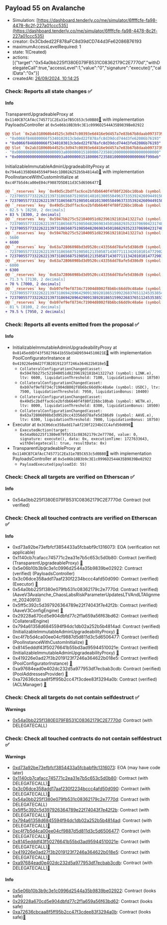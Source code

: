 ## Payload 55 on Avalanche

- Simulation: [https://dashboard.tenderly.co/me/simulator/6ffffcfe-fa98-4478-8c2f-227a01ccc535](https://dashboard.tenderly.co/me/simulator/6ffffcfe-fa98-4478-8c2f-227a01ccc535)
- creator: 0x3Cbded22F878aFC8d39dCD744d3Fe62086B76193
- maximumAccessLevelRequired: 1
- state: 1(Created)
- actions: [{"target":"0x54a0bb225f1380E079FB531C08362179C2E7770d","withDelegateCall":true,"accessLevel":1,"value":"0","signature":"execute()","callData":"0x"}]
- createdAt: [26/09/2024, 10:14:25](https://snowtrace.io/tx/0xf2e711a044c5b2c679835f526af7a3a250efa9d1ebb70bafeafcbeeff5879dc3)

### Check: Reports all state changes :white_check_mark:

#### Info


TransparentUpgradeableProxy at `0x1140CB7CAfAcC745771C2Ea31e7B5C653c5d0B80`[:ghost:](https://github.com/bgd-labs/aave-address-book "GovernanceV3Avalanche.PAYLOADS_CONTROLLER") with implementation PayloadsController at `0x5e06b10B3b9c3E1c0996D2544A35B9839Be02922`
```diff
@@ Slot `0x2ab318060b44525c3d947c00393e6d416e9d457a7e83b67b8daab0973739b0fa` @@
- "0x0066f846800066f5340102013cbded22f878afc8d39dcd744d3fe62086b76193"
+ "0x0066f846800066f5340103013cbded22f878afc8d39dcd744d3fe62086b76193"
@@ Slot `0x2ab318060b44525c3d947c00393e6d416e9d457a7e83b67b8daab0973739b0fb` @@
- "0x000000000000000000093a800000015180006723588100000000000000000000"
+ "0x000000000000000000093a800000015180006723588100000000000066f998eb"
```

InitializableImmutableAdminUpgradeabilityProxy at `0x794a61358D6845594F94dc1DB02A252b5b4814aD`[:ghost:](https://github.com/bgd-labs/aave-address-book "AaveV3Avalanche.POOL") with implementation PoolInstanceWithCustomInitialize at `0xc4F7b5d4ca00eE04cF9887D5D811d3C5d6506477`[:ghost:](https://github.com/bgd-labs/aave-address-book "AaveV3Avalanche.POOL_IMPL")
```diff
@@ `_reserves` key `0x49d5c2bdffac6ce2bfdb6640f4f80f226bc10bab (symbol: WETH.e).configuration.data` @@
- 7237005577332262213973186568751985014810130055849637335392426094491501993792
+ 7237005577332262213973186568751985014810130055849637335392426094491505270592
@@ `_reserves` key `0x49d5c2bdffac6ce2bfdb6640f4f80f226bc10bab (symbol: WETH.e).configuration.data_decoded.liquidationThreshold` @@
- 82.5 % [8250, 2 decimals]
+ 83 % [8300, 2 decimals]
@@ `_reserves` key `0x5947bb275c521040051d82396192181b413227a3 (symbol: LINK.e).configuration.data` @@
- 7237005577332262213973186568751985048206983450186829352337069042317483840992
+ 7237005577332262213973186568751985048206983450186829352337069042317483841992
@@ `_reserves` key `0x5947bb275c521040051d82396192181b413227a3 (symbol: LINK.e).configuration.data_decoded.ltv` @@
- 5600
+ 6600
@@ `_reserves` key `0x63a72806098bd3d9520cc43356dd78afe5d386d9 (symbol: AAVE.e).configuration.data` @@
- 7237005577332262213973186568751985012135058714307711134201010147729021212528
+ 7237005577332262213973186568751985012135058714307711134201010147729012693148
@@ `_reserves` key `0x63a72806098bd3d9520cc43356dd78afe5d386d9 (symbol: AAVE.e).configuration.data_decoded.ltv` @@
- 6000
+ 6300
@@ `_reserves` key `0x63a72806098bd3d9520cc43356dd78afe5d386d9 (symbol: AAVE.e).configuration.data_decoded.liquidationThreshold` @@
- 71.3 % [7130, 2 decimals]
+ 70 % [7000, 2 decimals]
@@ `_reserves` key `0xb97ef9ef8734c71904d8002f8b6bc66dd9c48a6e (symbol: USDC).configuration.data` @@
- 7237005577332262213973186942896429091389281865159922683765112453538548817228
+ 7237005577332262213973186942896429091389281865159922683765112453538538986828
@@ `_reserves` key `0xb97ef9ef8734c71904d8002f8b6bc66dd9c48a6e (symbol: USDC).configuration.data_decoded.liquidationThreshold` @@
- 81 % [8100, 2 decimals]
+ 79.5 % [7950, 2 decimals]
```


### Check: Reports all events emitted from the proposal :white_check_mark:

#### Info

- InitializableImmutableAdminUpgradeabilityProxy at `0x8145eddDf43f50276641b55bd3AD95944510021E`[:ghost:](https://github.com/bgd-labs/aave-address-book "AaveV3Avalanche.POOL_CONFIGURATOR") with implementation PoolConfiguratorInstance at `0x419226e0Ad27f3B2019123f7246a364622b018e5`[:ghost:](https://github.com/bgd-labs/aave-address-book "AaveV3Avalanche.POOL_CONFIGURATOR_IMPL")
  - `CollateralConfigurationChanged(asset: 0x5947bb275c521040051d82396192181b413227a3 (symbol: LINK.e), ltv: 6600, liquidationThreshold: 7100, liquidationBonus: 10750)`
  - `CollateralConfigurationChanged(asset: 0xb97ef9ef8734c71904d8002f8b6bc66dd9c48a6e (symbol: USDC), ltv: 7500, liquidationThreshold: 7950, liquidationBonus: 10400)`
  - `CollateralConfigurationChanged(asset: 0x49d5c2bdffac6ce2bfdb6640f4f80f226bc10bab (symbol: WETH.e), ltv: 8000, liquidationThreshold: 8300, liquidationBonus: 10500)`
  - `CollateralConfigurationChanged(asset: 0x63a72806098bd3d9520cc43356dd78afe5d386d9 (symbol: AAVE.e), ltv: 6300, liquidationThreshold: 7000, liquidationBonus: 10750)`
- Executor at `0x3C06dce358add17aAf230f2234bCCC4afd50d090`[:ghost:](https://github.com/bgd-labs/aave-address-book "AaveV2Avalanche.POOL_ADMIN, AaveV3Avalanche.ACL_ADMIN, GovernanceV3Avalanche.EXECUTOR_LVL_1")
  - `ExecutedAction(target: 0x54a0bb225f1380e079fb531c08362179c2e7770d, value: 0, signature: execute(), data: 0x, executionTime: 1727633643, withDelegatecall: true, resultData: 0x)`
- TransparentUpgradeableProxy at `0x1140CB7CAfAcC745771C2Ea31e7B5C653c5d0B80`[:ghost:](https://github.com/bgd-labs/aave-address-book "GovernanceV3Avalanche.PAYLOADS_CONTROLLER") with implementation PayloadsController at `0x5e06b10B3b9c3E1c0996D2544A35B9839Be02922`
  - `PayloadExecuted(payloadId: 55)`

### Check: Check all targets are verified on Etherscan :white_check_mark:

#### Info

- 0x54a0bb225f1380E079FB531C08362179C2E7770d: Contract (not verified) 

### Check: Check all touched contracts are verified on Etherscan :white_check_mark:

#### Info

- 0xd73a92be73efbfcf3854433a5fcbabf9c1316073: EOA (verification not applicable)
- 0x1140cb7cafacc745771c2ea31e7b5c653c5d0b80: Contract (verified) (TransparentUpgradeableProxy) [:ghost:](https://github.com/bgd-labs/aave-address-book "GovernanceV3Avalanche.PAYLOADS_CONTROLLER")
- 0x5e06b10b3b9c3e1c0996d2544a35b9839be02922: Contract (verified) (PayloadsController) 
- 0x3c06dce358add17aaf230f2234bccc4afd50d090: Contract (verified) (Executor) [:ghost:](https://github.com/bgd-labs/aave-address-book "AaveV2Avalanche.POOL_ADMIN, AaveV3Avalanche.ACL_ADMIN, GovernanceV3Avalanche.EXECUTOR_LVL_1")
- 0x54a0bb225f1380e079fb531c08362179c2e7770d: Contract (verified) (AaveV3Avalanche_ChaosLabsRiskParameterUpdatesLTVAndLTAlignment_20240913) 
- 0x5ff5c392c5d397926364789e22f74043f7e42f2b: Contract (verified) (AaveV3ConfigEngine) [:ghost:](https://github.com/bgd-labs/aave-address-book "AaveV3Avalanche.CONFIG_ENGINE")
- 0x29228a670cd5e904dbfd77c2f1a659a56f63bd62: Contract (verified) (CollateralEngine) 
- 0x794a61358d6845594f94dc1db02a252b5b4814ad: Contract (verified) (InitializableImmutableAdminUpgradeabilityProxy) [:ghost:](https://github.com/bgd-labs/aave-address-book "AaveV3Avalanche.POOL")
- 0xc4f7b5d4ca00ee04cf9887d5d811d3c5d6506477: Contract (verified) (PoolInstanceWithCustomInitialize) [:ghost:](https://github.com/bgd-labs/aave-address-book "AaveV3Avalanche.POOL_IMPL")
- 0x8145edddf43f50276641b55bd3ad95944510021e: Contract (verified) (InitializableImmutableAdminUpgradeabilityProxy) [:ghost:](https://github.com/bgd-labs/aave-address-book "AaveV3Avalanche.POOL_CONFIGURATOR")
- 0x419226e0ad27f3b2019123f7246a364622b018e5: Contract (verified) (PoolConfiguratorInstance) [:ghost:](https://github.com/bgd-labs/aave-address-book "AaveV3Avalanche.POOL_CONFIGURATOR_IMPL")
- 0xa97684ead0e402dc232d5a977953df7ecbab3cdb: Contract (verified) (PoolAddressesProvider) [:ghost:](https://github.com/bgd-labs/aave-address-book "AaveV3Avalanche.POOL_ADDRESSES_PROVIDER")
- 0xa72636cbcaa8f5ff95b2cc47f3cdee83f3294a0b: Contract (verified) (ACLManager) [:ghost:](https://github.com/bgd-labs/aave-address-book "AaveV3Avalanche.ACL_MANAGER")

### Check: Check all targets do not contain selfdestruct :white_check_mark:

#### Warnings

- [0x54a0bb225f1380E079FB531C08362179C2E7770d](https://snowtrace.io/address/0x54a0bb225f1380E079FB531C08362179C2E7770d): Contract (with DELEGATECALL)

### Check: Check all touched contracts do not contain selfdestruct :white_check_mark:

#### Warnings

- [0xd73a92be73efbfcf3854433a5fcbabf9c1316073](https://snowtrace.io/address/0xd73a92be73efbfcf3854433a5fcbabf9c1316073): EOA (may have code later)
- [0x1140cb7cafacc745771c2ea31e7b5c653c5d0b80](https://snowtrace.io/address/0x1140cb7cafacc745771c2ea31e7b5c653c5d0b80): Contract (with DELEGATECALL)[:ghost:](https://github.com/bgd-labs/aave-address-book "GovernanceV3Avalanche.PAYLOADS_CONTROLLER")
- [0x3c06dce358add17aaf230f2234bccc4afd50d090](https://snowtrace.io/address/0x3c06dce358add17aaf230f2234bccc4afd50d090): Contract (with DELEGATECALL)[:ghost:](https://github.com/bgd-labs/aave-address-book "AaveV2Avalanche.POOL_ADMIN, AaveV3Avalanche.ACL_ADMIN, GovernanceV3Avalanche.EXECUTOR_LVL_1")
- [0x54a0bb225f1380e079fb531c08362179c2e7770d](https://snowtrace.io/address/0x54a0bb225f1380e079fb531c08362179c2e7770d): Contract (with DELEGATECALL)
- [0x5ff5c392c5d397926364789e22f74043f7e42f2b](https://snowtrace.io/address/0x5ff5c392c5d397926364789e22f74043f7e42f2b): Contract (with DELEGATECALL)[:ghost:](https://github.com/bgd-labs/aave-address-book "AaveV3Avalanche.CONFIG_ENGINE")
- [0x794a61358d6845594f94dc1db02a252b5b4814ad](https://snowtrace.io/address/0x794a61358d6845594f94dc1db02a252b5b4814ad): Contract (with DELEGATECALL)[:ghost:](https://github.com/bgd-labs/aave-address-book "AaveV3Avalanche.POOL")
- [0xc4f7b5d4ca00ee04cf9887d5d811d3c5d6506477](https://snowtrace.io/address/0xc4f7b5d4ca00ee04cf9887d5d811d3c5d6506477): Contract (with DELEGATECALL)[:ghost:](https://github.com/bgd-labs/aave-address-book "AaveV3Avalanche.POOL_IMPL")
- [0x8145edddf43f50276641b55bd3ad95944510021e](https://snowtrace.io/address/0x8145edddf43f50276641b55bd3ad95944510021e): Contract (with DELEGATECALL)[:ghost:](https://github.com/bgd-labs/aave-address-book "AaveV3Avalanche.POOL_CONFIGURATOR")
- [0x419226e0ad27f3b2019123f7246a364622b018e5](https://snowtrace.io/address/0x419226e0ad27f3b2019123f7246a364622b018e5): Contract (with DELEGATECALL)[:ghost:](https://github.com/bgd-labs/aave-address-book "AaveV3Avalanche.POOL_CONFIGURATOR_IMPL")
- [0xa97684ead0e402dc232d5a977953df7ecbab3cdb](https://snowtrace.io/address/0xa97684ead0e402dc232d5a977953df7ecbab3cdb): Contract (with DELEGATECALL)[:ghost:](https://github.com/bgd-labs/aave-address-book "AaveV3Avalanche.POOL_ADDRESSES_PROVIDER")

#### Info

- [0x5e06b10b3b9c3e1c0996d2544a35b9839be02922](https://snowtrace.io/address/0x5e06b10b3b9c3e1c0996d2544a35b9839be02922): Contract (looks safe)
- [0x29228a670cd5e904dbfd77c2f1a659a56f63bd62](https://snowtrace.io/address/0x29228a670cd5e904dbfd77c2f1a659a56f63bd62): Contract (looks safe)
- [0xa72636cbcaa8f5ff95b2cc47f3cdee83f3294a0b](https://snowtrace.io/address/0xa72636cbcaa8f5ff95b2cc47f3cdee83f3294a0b): Contract (looks safe)[:ghost:](https://github.com/bgd-labs/aave-address-book "AaveV3Avalanche.ACL_MANAGER")

